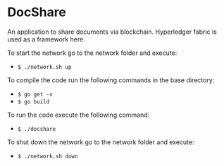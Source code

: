 DocShare
========

An application to share documents via blockchain. Hyperledger fabric is used as a framework here.


To start the network go to the network folder and execute:
- `$ ./network.sh up`

To compile the code run the following commands in the base directory:
- `$ go get -v`
- `$ go build`

To run the code execute the following command:
- `$ ./docshare`

To shut down the network go to the network folder and execute:
- `$ ./network.sh down`
